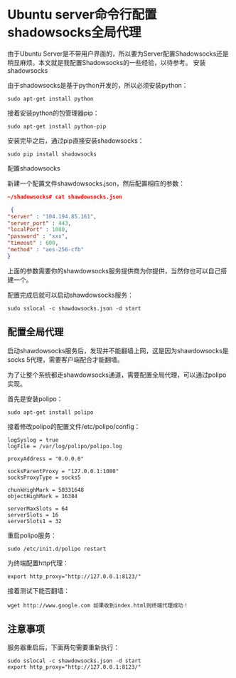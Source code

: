 # Ubuntu server命令行配置shadowsocks全局代理

由于Ubuntu Server是不带用户界面的，所以要为Server配置Shadowsocks还是稍显麻烦。本文就是我配置Shadowsocks的一些经验，以待参考。
安装shadowsocks

由于shadowsocks是基于python开发的，所以必须安装python：

    sudo apt-get install python

接着安装python的包管理器pip：

    sudo apt-get install python-pip

安装完毕之后，通过pip直接安装shadowsocks：

    sudo pip install shadowsocks

配置shadowsocks

新建一个配置文件shawdowsocks.json，然后配置相应的参数：

```json
~/shadowsocks# cat shawdowsocks.json

 {
"server" : "104.194.85.161",
"server_port" : 443,
"localPort" : 1080,
"password" : "xxx",
"timeout" : 600,
"method" : "aes-256-cfb"
}
```

上面的参数需要你的shawdowsocks服务提供商为你提供，当然你也可以自己搭建一个。

配置完成后就可以启动shawdowsocks服务：

    sudo sslocal -c shawdowsocks.json -d start

## 配置全局代理

启动shawdowsocks服务后，发现并不能翻墙上网，这是因为shawdowsocks是socks 5代理，需要客户端配合才能翻墙。

为了让整个系统都走shawdowsocks通道，需要配置全局代理，可以通过polipo实现。

首先是安装polipo：

    sudo apt-get install polipo

接着修改polipo的配置文件/etc/polipo/config：

    logSyslog = true
    logFile = /var/log/polipo/polipo.log

    proxyAddress = "0.0.0.0"

    socksParentProxy = "127.0.0.1:1080"
    socksProxyType = socks5

    chunkHighMark = 50331648
    objectHighMark = 16384

    serverMaxSlots = 64
    serverSlots = 16
    serverSlots1 = 32

重启polipo服务：

    sudo /etc/init.d/polipo restart

为终端配置http代理：

    export http_proxy="http://127.0.0.1:8123/"

接着测试下能否翻墙：

    wget http://www.google.com 如果收到index.html则终端代理成功！

## 注意事项

服务器重启后，下面两句需要重新执行：

    sudo sslocal -c shawdowsocks.json -d start
    export http_proxy="http://127.0.0.1:8123/"